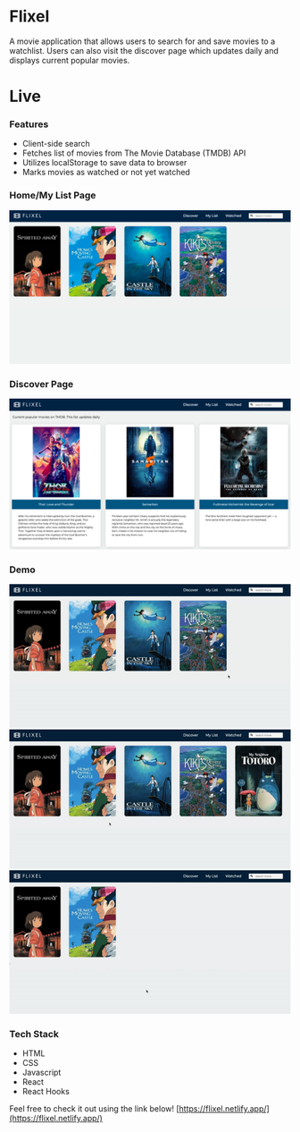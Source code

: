 # Flixel

A movie application that allows users to search for and save movies to a watchlist. Users can also visit the discover page which updates daily and displays current popular movies.

# Live

### Features

- Client-side search
- Fetches list of movies from The Movie Database (TMDB) API
- Utilizes localStorage to save data to browser
- Marks movies as watched or not yet watched

### Home/My List Page

![Home/My List Page](./images/listpage.png)

### Discover Page

![Discover Page](./images/discoverpage.png)

### Demo

![Add Movie to List](./images/add_to_list.gif)
![Add Movie to Watched](./images/add_to_watched.gif)
![Add/Edit Rating](./images/rate_movie.gif)

### Tech Stack

- HTML
- CSS
- Javascript
- React
- React Hooks

Feel free to check it out using the link below!
[https://flixel.netlify.app/](https://flixel.netlify.app/)
